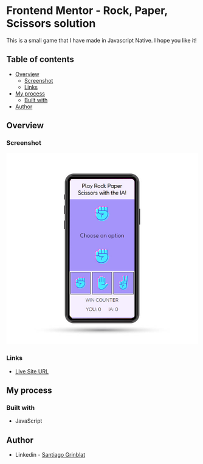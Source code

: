 # Frontend Mentor - Rock, Paper, Scissors solution

This is a small game that I have made in Javascript Native. I hope you like it!

## Table of contents

- [Overview](#overview)
  - [Screenshot](#screenshot)
  - [Links](#links)
- [My process](#my-process)
  - [Built with](#built-with)
- [Author](#author)

## Overview

### Screenshot

![](./img/previewImage.jpg)

### Links

- [Live Site URL](https://sgrinblat.github.io/rock-paper-scissors/)

## My process

### Built with

- JavaScript

## Author

- Linkedin - [Santiago Grinblat](https://www.linkedin.com/in/santiago-grinblat/)
